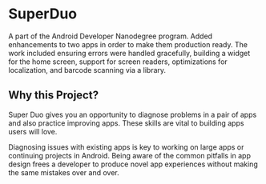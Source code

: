 # SuperDuo
A part of the Android Developer Nanodegree program. Added enhancements to two apps in order to make them production ready. The work included ensuring errors were handled gracefully, building a widget for the home screen, support for screen readers, optimizations for localization, and barcode scanning via a library.
 
## Why this Project?

Super Duo gives you an opportunity to diagnose problems in a pair of apps and also practice improving apps. These skills are vital to building apps users will love.

Diagnosing issues with existing apps is key to working on large apps or continuing projects in Android. Being aware of the common pitfalls in app design frees a developer to produce novel app experiences without making the same mistakes over and over. 
